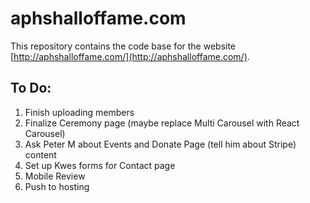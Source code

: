 # aphshalloffame.com

This repository contains the code base for the website [http://aphshalloffame.com/](http://aphshalloffame.com/).

## To Do:

1. Finish uploading members
2. Finalize Ceremony page (maybe replace Multi Carousel with React Carousel)
3. Ask Peter M about Events and Donate Page (tell him about Stripe) content
4. Set up Kwes forms for Contact page
5. Mobile Review
6. Push to hosting
